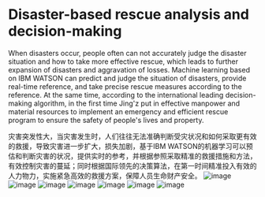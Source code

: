 # Disaster-based rescue analysis and decision-making
When disasters occur, people often can not accurately judge the disaster situation and how to take more effective rescue, which leads to further expansion of disasters and aggravation of losses. Machine learning based on IBM WATSON can predict and judge the situation of disasters, provide real-time reference, and take precise rescue measures according to the reference. At the same time, according to the international leading decision-making algorithm, in the first time Jing'z put in effective manpower and material resources to implement an emergency and efficient rescue program to ensure the safety of people's lives and property.

灾害突发性大，当灾害发生时，人们往往无法准确判断受灾状况和如何采取更有效的救援，导致灾害进一步扩大，损失加剧，基于IBM WATSON的机器学习可以预估和判断灾害的状况，提供实时的参考，并根据参照采取精准的救援措施和方法，有效控制灾害的蔓延；同时根据国际领先的决策算法，在第一时间精准投入有效的人力物力，实施紧急高效的救援方案，保障人员生命财产安全。
![image](https://github.com/linqd1/Disaster-relif/blob/master/image/1.png)
![image](https://github.com/linqd1/Disaster-relif/blob/master/image/2.png)
![image](https://github.com/linqd1/Disaster-relif/blob/master/image/3.png)
![image](https://github.com/linqd1/Disaster-relif/blob/master/image/4.png)
![image](https://github.com/linqd1/Disaster-relif/blob/master/image/5.png)
![image](https://github.com/linqd1/Disaster-relif/blob/master/image/6.png)
![image](https://github.com/linqd1/Disaster-relif/blob/master/image/7.png)



